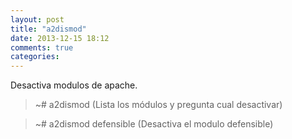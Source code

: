 ```yaml
---
layout: post
title: "a2dismod"
date: 2013-12-15 18:12
comments: true
categories: 
---
```

Desactiva modulos de apache.

>~# a2dismod (Lista los módulos y pregunta cual desactivar)

>~# a2dismod defensible (Desactiva el modulo defensible)

